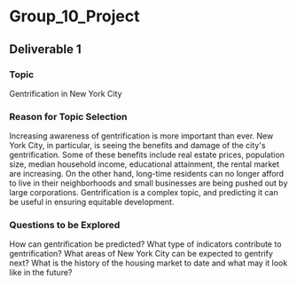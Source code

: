 # Group_10_Project

## Deliverable 1

### Topic
Gentrification in New York City

### Reason for Topic Selection
Increasing awareness of gentrification is more important than ever. New York City, in particular, is seeing the benefits and damage of the city's gentrification. Some of these benefits include real estate prices, population size, median household income, educational attainment, the rental market are increasing. On the other hand, long-time residents can no longer afford to live in their neighborhoods and small businesses are being pushed out by large corporations. Gentrification is a complex topic, and predicting it can be useful in ensuring equitable development. 

### Questions to be Explored
How can gentrification be predicted?
What type of indicators contribute to gentrification?
What areas of New York City can be expected to gentrify next?
What is the history of the housing market to date and what may it look like in the future?
